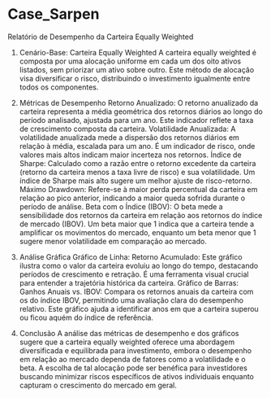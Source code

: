 # Case_Sarpen

Relatório de Desempenho da Carteira Equally Weighted

1. Cenário-Base: Carteira Equally Weighted
A carteira equally weighted é composta por uma alocação uniforme em cada um dos oito ativos listados, sem priorizar um ativo sobre outro. Este método de alocação visa diversificar o risco, distribuindo o investimento igualmente entre todos os componentes.

2. Métricas de Desempenho
Retorno Anualizado: O retorno anualizado da carteira representa a média geométrica dos retornos diários ao longo do período analisado, ajustada para um ano. Este indicador reflete a taxa de crescimento composta da carteira.
Volatilidade Anualizada: A volatilidade anualizada mede a dispersão dos retornos diários em relação à média, escalada para um ano. É um indicador de risco, onde valores mais altos indicam maior incerteza nos retornos.
Índice de Sharpe: Calculado como a razão entre o retorno excedente da carteira (retorno da carteira menos a taxa livre de risco) e sua volatilidade. Um índice de Sharpe mais alto sugere um melhor ajuste de risco-retorno.
Máximo Drawdown: Refere-se à maior perda percentual da carteira em relação ao pico anterior, indicando a maior queda sofrida durante o período de análise.
Beta com o Índice (IBOV): O beta mede a sensibilidade dos retornos da carteira em relação aos retornos do índice de mercado (IBOV). Um beta maior que 1 indica que a carteira tende a amplificar os movimentos do mercado, enquanto um beta menor que 1 sugere menor volatilidade em comparação ao mercado.

3. Análise Gráfica
Gráfico de Linha: Retorno Acumulado: Este gráfico ilustra como o valor da carteira evoluiu ao longo do tempo, destacando períodos de crescimento e retração. É uma ferramenta visual crucial para entender a trajetória histórica da carteira.
Gráfico de Barras: Ganhos Anuais vs. IBOV: Compara os retornos anuais da carteira com os do índice IBOV, permitindo uma avaliação clara do desempenho relativo. Este gráfico ajuda a identificar anos em que a carteira superou ou ficou aquém do índice de referência.

4. Conclusão
A análise das métricas de desempenho e dos gráficos sugere que a carteira equally weighted oferece uma abordagem diversificada e equilibrada para investimento, embora o desempenho em relação ao mercado dependa de fatores como a volatilidade e o beta. A escolha de tal alocação pode ser benéfica para investidores buscando minimizar riscos específicos de ativos individuais enquanto capturam o crescimento do mercado em geral.